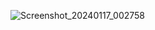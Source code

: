 ![Screenshot_20240117_002758](https://github.com/dev-shushant/CustomKeyboardCompose/assets/20141043/67b9f530-3914-4191-a6e7-3a77013f7505)
